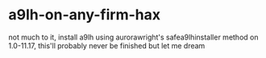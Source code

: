 # a9lh-on-any-firm-hax
not much to it, install a9lh using aurorawright's safea9lhinstaller method on 1.0-11.17, this'll probably never be finished but let me dream
